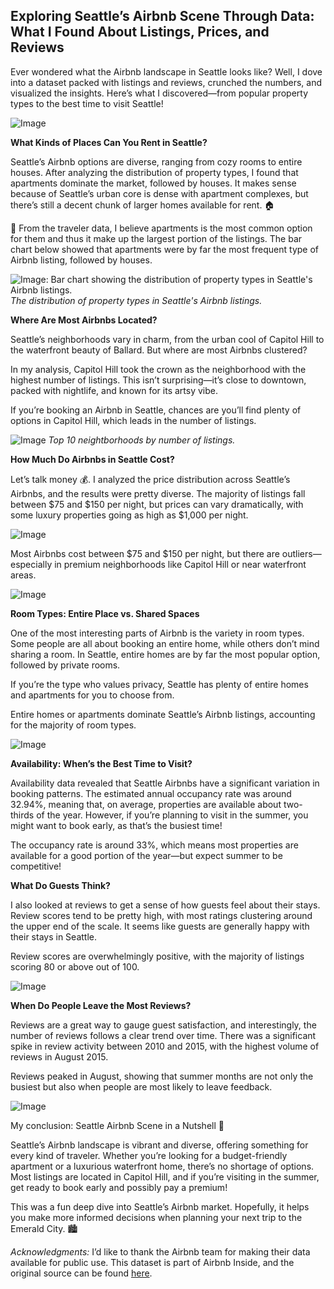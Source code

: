 ## Exploring Seattle’s Airbnb Scene Through Data: What I Found About Listings, Prices, and Reviews

Ever wondered what the Airbnb landscape in Seattle looks like? Well, I dove into a dataset packed with listings and reviews, crunched the numbers, and visualized the insights. Here’s what I discovered—from popular property types to the best time to visit Seattle!

![Image](./imgs/airbnb-seattle-247025050-1200x900.jpg)


**What Kinds of Places Can You Rent in Seattle?**

Seattle’s Airbnb options are diverse, ranging from cozy rooms to entire houses. After analyzing the distribution of property types, I found that apartments dominate the market, followed by houses. It makes sense because of Seattle’s urban core is dense with apartment complexes, but there’s still a decent chunk of larger homes available for rent. 🏠

🧐 From the traveler data, I believe apartments is the most common option for them and thus it make up the largest portion of the listings. The bar chart below showed that apartments were by far the most frequent type of Airbnb listing, followed by houses.

![Image: Bar chart showing the distribution of property types in Seattle's Airbnb listings.](./imgs/property_type_distribution.png)
*The distribution of property types in Seattle's Airbnb listings.*

**Where Are Most Airbnbs Located?**

Seattle’s neighborhoods vary in charm, from the urban cool of Capitol Hill to the waterfront beauty of Ballard. But where are most Airbnbs clustered?

In my analysis, Capitol Hill took the crown as the neighborhood with the highest number of listings. This isn’t surprising—it’s close to downtown, packed with nightlife, and known for its artsy vibe.

If you’re booking an Airbnb in Seattle, chances are you’ll find plenty of options in Capitol Hill, which leads in the number of listings.

![Image](./imgs/Top%2010%20Neighborhoods%20by%20Number%20of%20Listings.png)
*Top 10 neightborhoods by number of listings.*


**How Much Do Airbnbs in Seattle Cost?**

Let’s talk money 💰. I analyzed the price distribution across Seattle’s Airbnbs, and the results were pretty diverse. The majority of listings fall between \$75 and \$150 per night, but prices can vary dramatically, with some luxury properties going as high as \$1,000 per night.

![Image](./imgs/price_distribution.png)

Most Airbnbs cost between \$75 and \$150 per night, but there are outliers—especially in premium neighborhoods like Capitol Hill or near waterfront areas.

![Image](./imgs/price_by_room_type.png)


**Room Types: Entire Place vs. Shared Spaces**

One of the most interesting parts of Airbnb is the variety in room types. Some people are all about booking an entire home, while others don’t mind sharing a room. In Seattle, entire homes are by far the most popular option, followed by private rooms.

If you’re the type who values privacy, Seattle has plenty of entire homes and apartments for you to choose from.

Entire homes or apartments dominate Seattle’s Airbnb listings, accounting for the majority of room types.

![Image](./imgs/room_type_preferences.png)


**Availability: When’s the Best Time to Visit?**

Availability data revealed that Seattle Airbnbs have a significant variation in booking patterns. The estimated annual occupancy rate was around 32.94%, meaning that, on average, properties are available about two-thirds of the year. However, if you’re planning to visit in the summer, you might want to book early, as that’s the busiest time!

The occupancy rate is around 33%, which means most properties are available for a good portion of the year—but expect summer to be competitive!

**What Do Guests Think?**

I also looked at reviews to get a sense of how guests feel about their stays. Review scores tend to be pretty high, with most ratings clustering around the upper end of the scale. It seems like guests are generally happy with their stays in Seattle.

Review scores are overwhelmingly positive, with the majority of listings scoring 80 or above out of 100.

![Image](./imgs/review_scores_rating_distribution.png)

**When Do People Leave the Most Reviews?**

Reviews are a great way to gauge guest satisfaction, and interestingly, the number of reviews follows a clear trend over time. There was a significant spike in review activity between 2010 and 2015, with the highest volume of reviews in August 2015.

Reviews peaked in August, showing that summer months are not only the busiest but also when people are most likely to leave feedback.

![Image](./imgs/monthly_reviews_2010_2015.png)


My conclusion: Seattle Airbnb Scene in a Nutshell 🌆

Seattle’s Airbnb landscape is vibrant and diverse, offering something for every kind of traveler. Whether you’re looking for a budget-friendly apartment or a luxurious waterfront home, there’s no shortage of options. Most listings are located in Capitol Hill, and if you’re visiting in the summer, get ready to book early and possibly pay a premium!

This was a fun deep dive into Seattle’s Airbnb market. Hopefully, it helps you make more informed decisions when planning your next trip to the Emerald City. 🏙️

*Acknowledgments:*
I’d like to thank the Airbnb team for making their data available for public use. This dataset is part of Airbnb Inside, and the original source can be found [here](http://insideairbnb.com/get-the-data.html).
